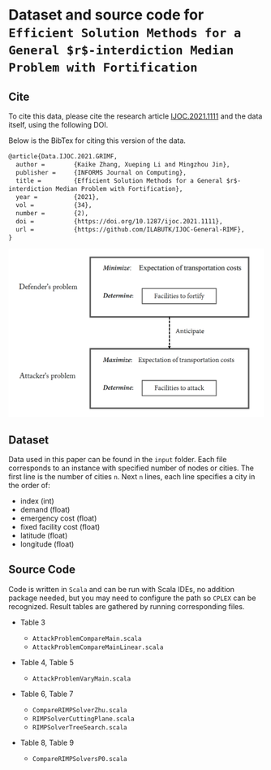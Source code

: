 # Dataset and source code for `Efficient Solution Methods for a General $r$-interdiction Median Problem with Fortification`

## Cite
To cite this data, please cite the research article [IJOC.2021.1111](https://pubsonline.informs.org/doi/10.1287/ijoc.2021.1111) and the data itself, using the following DOI.

Below is the BibTex for citing this version of the data.


  >
  ```
  @article{Data.IJOC.2021.GRIMF,
    author =        {Kaike Zhang, Xueping Li and Mingzhou Jin},
    publisher =     {INFORMS Journal on Computing},
    title =         {Efficient Solution Methods for a General $r$-interdiction Median Problem with Fortification},
    year =          {2021},
    vol =           {34},
    number =        {2),
    doi =           {https://doi.org/10.1287/ijoc.2021.1111},
    url =           {https://github.com/ILABUTK/IJOC-General-RIMF},
  } 
  ```

![Bi-level Problem](/bi-level_problem.png)


## Dataset 
Data used in this paper can be found in the `input` folder.
Each file corresponds to an instance with specified number of nodes or cities.
The first line is the number of cities `n`.
Next `n` lines, each line specifies a city in the order of:
 - index (int)
 - demand (float)
 - emergency cost (float)
 - fixed facility cost (float)
 - latitude (float)
 - longitude (float)

## Source Code 
Code is written in `Scala` and can be run with Scala IDEs, no addition package needed, but you may need to configure the path so `CPLEX` can be recognized. Result tables are gathered by running corresponding files.

- Table 3
   - `AttackProblemCompareMain.scala`
   - `AttackProblemCompareMainLinear.scala`

- Table 4, Table 5 
   - `AttackProblemVaryMain.scala`

- Table 6, Table 7
   - `CompareRIMPSolverZhu.scala`
   - `RIMPSolverCuttingPlane.scala`
   - `RIMPSolverTreeSearch.scala`
  
- Table 8, Table 9
   - `CompareRIMPSolversP0.scala`
